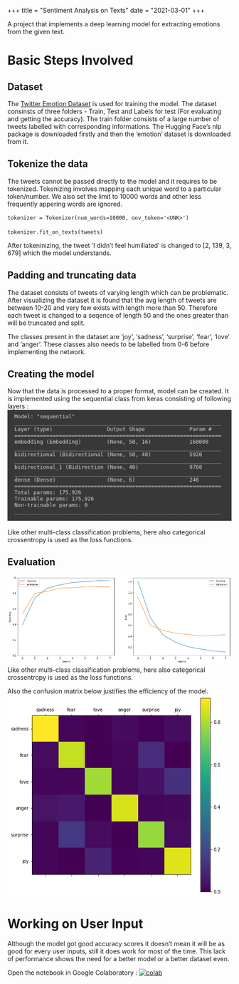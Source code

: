+++
title = "Sentiment Analysis on Texts"
date = "2021-03-01"
+++

A project that implements a deep learning model for extracting emotions from the given text.

# Basic Steps Involved
## Dataset
The [Twitter Emotion Dataset](https://github.com/dair-ai/emotion_dataset) is used for training the model. The dataset consinsts of three folders - Train, Test and Labels for test (For evaluating and getting the accuracy). The train folder consists of a large number of tweets labelled with corresponding informations. The Hugging Face’s nlp package is downloaded firstly and then the ‘emotion’ dataset is downloaded from it.

## Tokenize the data
The tweets cannot be passed directly to the model and it requires to be tokenized. Tokenizing involves mapping each unique word to a particular token/number. We also set the limit to 10000 words and other less frequently appering words are ignored.
```
tokenizer = Tokenizer(num_words=10000, oov_token='<UNK>')

tokenizer.fit_on_texts(tweets)
```
After tokeninizing, the tweet ‘I didn’t feel humiliated’ is changed to [2, 139, 3, 679] which the model understands.

## Padding and truncating data
The dataset consists of tweets of varying length which can be problematic. After visualizing the dataset it is found that the avg length of tweets are between 10-20 and very few exists with length more than 50. Therefore each tweet is changed to a seqence of length 50 and the ones greater than will be truncated and split.

The classes present in the dataset are ‘joy’, ‘sadness’, ‘surprise’, ‘fear’, ‘love’ and ‘anger’. These classes also needs to be labelled from 0-6 before implementing the network.

## Creating the model
Now that the data is processed to a proper format, model can be created. It is implemented using the sequential class from keras consisting of following layers :
![s1](/images/sentiment-1.png)

Like other multi-class classification problems, here also categorical crossentropy is used as the loss functions.

## Evaluation
![r1](/images/sentiment-2.png)
Like other multi-class classification problems, here also categorical crossentropy is used as the loss functions.

Also the confusion matrix below justifies the efficiency of the model. 
![r1](/images/sentiment-3.png)

# Working on User Input
Although the model got good accuracy scores it doesn’t mean it will be as good for every user inputs, still it does work for most of the time. This lack of performance shows the need for a better model or a better dataset even.


Open the notebook in Google Colaboratory : [![colab](https://colab.research.google.com/assets/colab-badge.svg)](https://colab.research.google.com/github/nivedwho/Colab/blob/main/ExtractEmotion.ipynb)
